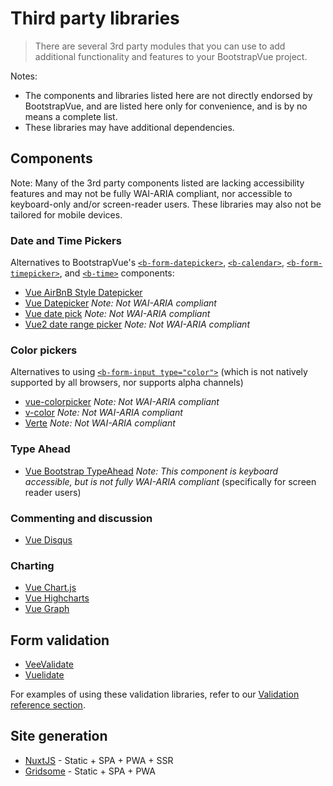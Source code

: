 # Third party libraries

> There are several 3rd party modules that you can use to add additional functionality and features
> to your BootstrapVue project.

Notes:

- The components and libraries listed here are not directly endorsed by BootstrapVue, and are listed
  here only for convenience, and is by no means a complete list.
- These libraries may have additional dependencies.

## Components

Note: Many of the 3rd party components listed are lacking accessibility features and may not be
fully WAI-ARIA compliant, nor accessible to keyboard-only and/or screen-reader users. These
libraries may also not be tailored for mobile devices.

### Date and Time Pickers

Alternatives to BootstrapVue's [`<b-form-datepicker>`](/docs/components/form-datepicker),
[`<b-calendar>`](/docs/components/calendar),
[`<b-form-timepicker>`](/docs/components/form-timepicker), and [`<b-time>`](/docs/components/time)
components:

- [Vue AirBnB Style Datepicker](https://mikaeledebro.gitbooks.io/vue-airbnb-style-datepicker/)
- [Vue Datepicker](https://livelybone.github.io/vue/vue-datepicker/) _Note: Not WAI-ARIA compliant_
- [Vue date pick](https://dbrekalo.github.io/vue-date-pick/) _Note: Not WAI-ARIA compliant_
- [Vue2 date range picker](https://innologica.github.io/vue2-daterange-picker/) _Note: Not WAI-ARIA
  compliant_

### Color pickers

Alternatives to using [`<b-form-input type="color">`](/docs/components/form-input#input-type) (which
is not natively supported by all browsers, nor supports alpha channels)

- [vue-colorpicker](https://github.com/caohenghu/vue-colorpicker) _Note: Not WAI-ARIA compliant_
- [v-color](https://github.com/v-comp/v-color) _Note: Not WAI-ARIA compliant_
- [Verte](https://baianat.github.io/verte/) _Note: Not WAI-ARIA compliant_

### Type Ahead

- [Vue Bootstrap TypeAhead](https://github.com/alexurquhart/vue-bootstrap-typeahead) _Note: This
  component is keyboard accessible, but is not fully WAI-ARIA compliant_ (specifically for screen
  reader users)

### Commenting and discussion

- [Vue Disqus](https://github.com/ktquez/vue-disqus)

### Charting

- [Vue Chart.js](https://vue-chartjs.org/)
- [Vue Highcharts](https://github.com/weizhenye/vue-highcharts)
- [Vue Graph](https://github.com/juijs/vue-graph)

## Form validation

- [VeeValidate](https://logaretm.github.io/vee-validate/)
- [Vuelidate](https://github.com/vuelidate/vuelidate/)

For examples of using these validation libraries, refer to our
[Validation reference section](/docs/reference/validation).

## Site generation

- [NuxtJS](https://nuxtjs.org) - Static + SPA + PWA + SSR
- [Gridsome](https://gridsome.org) - Static + SPA + PWA
